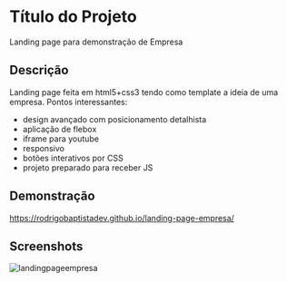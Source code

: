 # Título do Projeto
Landing page para demonstração de Empresa

## Descrição
Landing page feita em html5+css3 tendo como template a ideia de uma empresa.
Pontos interessantes:
- design avançado com posicionamento detalhista
- aplicação de flebox
- iframe para youtube
- responsivo
- botões interativos por CSS
- projeto preparado para receber JS

## Demonstração

https://rodrigobaptistadev.github.io/landing-page-empresa/

## Screenshots

![landingpageempresa](https://user-images.githubusercontent.com/100215559/222486933-5dc3a855-651e-4016-988f-817848091a16.gif)
